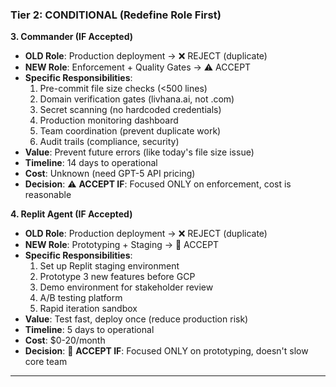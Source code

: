 ### Tier 2: CONDITIONAL (Redefine Role First)

**3. Commander (IF Accepted)**
- **OLD Role**: Production deployment → ❌ REJECT (duplicate)
- **NEW Role**: Enforcement + Quality Gates → ⚠️ ACCEPT
- **Specific Responsibilities**:
  1. Pre-commit file size checks (<500 lines)
  2. Domain verification gates (livhana.ai, not .com)
  3. Secret scanning (no hardcoded credentials)
  4. Production monitoring dashboard
  5. Team coordination (prevent duplicate work)
  6. Audit trails (compliance, security)
- **Value**: Prevent future errors (like today's file size issue)
- **Timeline**: 14 days to operational
- **Cost**: Unknown (need GPT-5 API pricing)
- **Decision**: ⚠️ **ACCEPT IF**: Focused ONLY on enforcement, cost is reasonable

**4. Replit Agent (IF Accepted)**
- **OLD Role**: Production deployment → ❌ REJECT (duplicate)
- **NEW Role**: Prototyping + Staging → 🔶 ACCEPT
- **Specific Responsibilities**:
  1. Set up Replit staging environment
  2. Prototype 3 new features before GCP
  3. Demo environment for stakeholder review
  4. A/B testing platform
  5. Rapid iteration sandbox
- **Value**: Test fast, deploy once (reduce production risk)
- **Timeline**: 5 days to operational
- **Cost**: $0-20/month
- **Decision**: 🔶 **ACCEPT IF**: Focused ONLY on prototyping, doesn't slow core team

---
